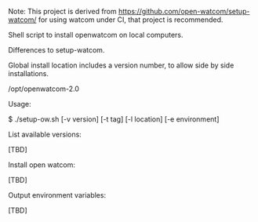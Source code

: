 Note:
This project is derived from https://github.com/open-watcom/setup-watcom/ for
using watcom under CI, that project is recommended.

Shell script to install openwatcom on local computers.

Differences to setup-watcom.

Global install location includes a version number, to allow side by side installations.

/opt/openwatcom-2.0


Usage:

$ ./setup-ow.sh [-v version] [-t tag] [-l location] [-e environment]


List available versions:

[TBD]

Install open watcom:

[TBD]

Output environment variables:

[TBD]

